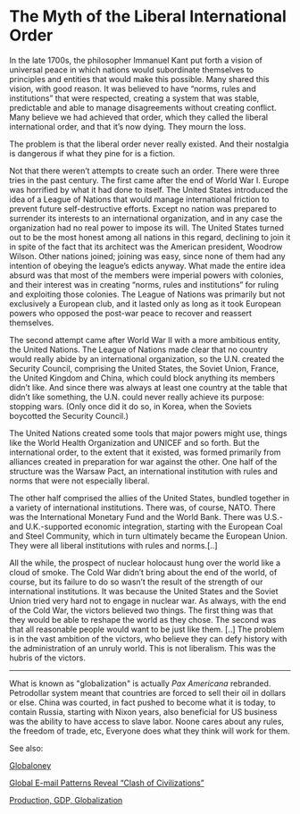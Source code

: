 # The Myth of the Liberal International Order

In the late 1700s, the philosopher Immanuel Kant put forth a vision of
universal peace in which nations would subordinate themselves to
principles and entities that would make this possible. Many shared
this vision, with good reason. It was believed to have “norms, rules
and institutions” that were respected, creating a system that was
stable, predictable and able to manage disagreements without creating
conflict. Many believe we had achieved that order, which they called
the liberal international order, and that it’s now dying. They mourn
the loss.

The problem is that the liberal order never really existed. And their
nostalgia is dangerous if what they pine for is a fiction.

Not that there weren’t attempts to create such an order. There were
three tries in the past century. The first came after the end of World
War I. Europe was horrified by what it had done to itself. The United
States introduced the idea of a League of Nations that would manage
international friction to prevent future self-destructive
efforts. Except no nation was prepared to surrender its interests to
an international organization, and in any case the organization had no
real power to impose its will. The United States turned out to be the
most honest among all nations in this regard, declining to join it in
spite of the fact that its architect was the American president,
Woodrow Wilson. Other nations joined; joining was easy, since none of
them had any intention of obeying the league’s edicts anyway. What
made the entire idea absurd was that most of the members were imperial
powers with colonies, and their interest was in creating “norms, rules
and institutions” for ruling and exploiting those colonies. The League
of Nations was primarily but not exclusively a European club, and it
lasted only as long as it took European powers who opposed the
post-war peace to recover and reassert themselves.

The second attempt came after World War II with a more ambitious
entity, the United Nations. The League of Nations made clear that no
country would really abide by an international organization, so the
U.N. created the Security Council, comprising the United States, the
Soviet Union, France, the United Kingdom and China, which could block
anything its members didn’t like. And since there was always at least
one country at the table that didn’t like something, the U.N. could
never really achieve its purpose: stopping wars. (Only once did it do
so, in Korea, when the Soviets boycotted the Security Council.)

The United Nations created some tools that major powers might use,
things like the World Health Organization and UNICEF and so forth. But
the international order, to the extent that it existed, was formed
primarily from alliances created in preparation for war against the
other. One half of the structure was the Warsaw Pact, an international
institution with rules and norms that were not especially liberal.

The other half comprised the allies of the United States, bundled
together in a variety of international institutions. There was, of
course, NATO. There was the International Monetary Fund and the World
Bank. There was U.S.- and U.K.-supported economic integration,
starting with the European Coal and Steel Community, which in turn
ultimately became the European Union. They were all liberal
institutions with rules and norms.[..]

All the while, the prospect of nuclear holocaust hung over the world
like a cloud of smoke. The Cold War didn’t bring about the end of the
world, of course, but its failure to do so wasn’t the result of the
strength of our international institutions. It was because the United
States and the Soviet Union tried very hard not to engage in nuclear
war. As always, with the end of the Cold War, the victors believed two
things. The first thing was that they would be able to reshape the
world as they chose. The second was that all reasonable people would
want to be just like them. [..] The problem is in the vast ambition of
the victors, who believe they can defy history with the administration
of an unruly world. This is not liberalism. This was the hubris of the
victors.

---

What is known as "globalization" is actually *Pax Americana*
rebranded. Petrodollar system meant that countries are forced to sell
their oil in dollars or else. China was courted, in fact pushed to
become what it is today, to contain Russia, starting with Nixon years,
also beneficial for US business was the ability to have access to
slave labor. Noone cares about any rules, the freedom of trade, etc,
Everyone does what they think will work for them.

See also:

[Globaloney](../../2011/04/globaloney.md)

[Global E-mail Patterns Reveal “Clash of Civilizations”](/2013/07/global-e-mail-patterns-reveal-clash-of.md)

[Production, GDP, Globalization](../../2017/08/production-gdp-globalization.md)

